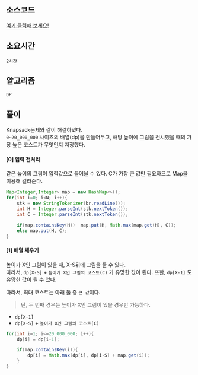 ## 소스코드
[여기 클릭해 보세요!](https://github.com/BE-Archive/Algorithm-Study/blob/main/wnso-kim/Week_23/BOJ_2515_전시장/BOJ_2515_전시장.java)

## 소요시간
`2시간`

## 알고리즘
`DP`

## 풀이
Knapsack문제와 같이 해결하였다.   
`0~20_000_000` 사이즈의 배열(dp)을 만들어두고, 해당 높이에 그림을 전시했을 때의 가장 높은 코스트가 무엇인지 저장했다.

#### [0] 입력 전처리
같은 높이의 그림이 입력값으로 들어올 수 있다. C가 가장 큰 값만 필요하므로 Map을 이용해 걸러준다.
```java
Map<Integer,Integer> map = new HashMap<>();
for(int i=0; i<N; i++){
    stk = new StringTokenizer(br.readLine());
    int H = Integer.parseInt(stk.nextToken());
    int C = Integer.parseInt(stk.nextToken());

    if(map.containsKey(H))  map.put(H, Math.max(map.get(H), C));
    else map.put(H, C);
}
```

#### [1] 배열 채우기
높이가 X인 그림이 있을 때, X-S뒤에 그림을 둘 수 있다.   
따라서, `dp[X-S]` + `높이가 X인 그림의 코스트(C)` 가 유망한 값이 된다.
또한, `dp[X-1]` 도 유망한 값이 될 수 있다.

따라서, 최대 코스트는 아래 둘 중 `큰 값`이다.   
> 단, 두 번째 경우는 높이가 X인 그림이 있을 경우만 가능하다.
- `dp[X-1]`
- `dp[X-S]` + `높이가 X인 그림의 코스트(C)`

```java
for(int i=1; i<=20_000_000; i++){
    dp[i] = dp[i-1];

    if(map.containsKey(i)){
        dp[i] = Math.max(dp[i], dp[i-S] + map.get(i));
    }
}
```